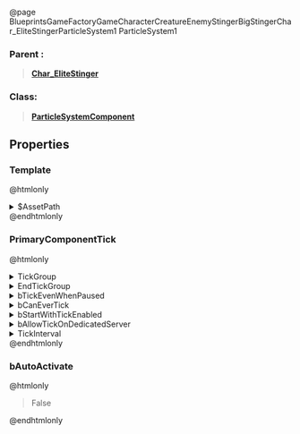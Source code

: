 @page BlueprintsGameFactoryGameCharacterCreatureEnemyStingerBigStingerChar_EliteStingerParticleSystem1 ParticleSystem1
### Parent :
<b><a href="_blueprints_game_factory_game_character_creature_enemy_stinger_big_stinger_char__elite_stinger.html"><blockquote>Char_EliteStinger</blockquote></a></b>
### Class:
<b><a href="_class_script_particle_system_component.html"><blockquote>ParticleSystemComponent</blockquote></a></b>
## Properties
### Template
@htmlonly
<details>
 <summary>$AssetPath</summary>
<b><a href="_blueprints_game_factory_game_character_creature_enemy_stinger_particle_gas_puff_02.html"><blockquote>GasPuff_02</blockquote></a></b>
</details>
@endhtmlonly

### PrimaryComponentTick
@htmlonly
<details>
 <summary>TickGroup</summary>
<blockquote>2</blockquote>
</details>
<details>
 <summary>EndTickGroup</summary>
<blockquote>0</blockquote>
</details>
<details>
 <summary>bTickEvenWhenPaused</summary>
<blockquote>False</blockquote>
</details>
<details>
 <summary>bCanEverTick</summary>
<blockquote>True</blockquote>
</details>
<details>
 <summary>bStartWithTickEnabled</summary>
<blockquote>False</blockquote>
</details>
<details>
 <summary>bAllowTickOnDedicatedServer</summary>
<blockquote>False</blockquote>
</details>
<details>
 <summary>TickInterval</summary>
<blockquote>0</blockquote>
</details>
@endhtmlonly

### bAutoActivate
@htmlonly
<blockquote>False</blockquote>
@endhtmlonly


